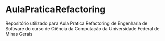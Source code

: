 # AulaPraticaRefactoring
Repositório utilizado para Aula Pratica Refactoring de Engenharia de Software do curso de Ciência da Computação da Universidade Federal de Minas Gerais
